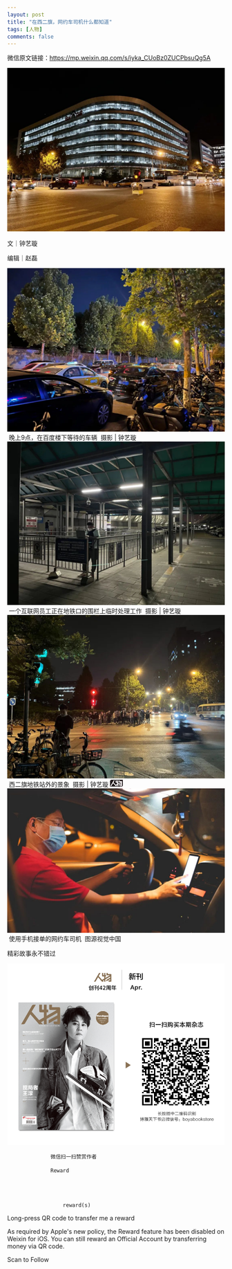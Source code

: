 ```yaml
---
layout: post
title: "在西二旗，网约车司机什么都知道"
tags: [人物]
comments: false
---
```




微信原文链接：https://mp.weixin.qq.com/s/iyka_CUoBz0ZUCPbsuQg5A

<img src="https://raw.githubusercontent.com/UrlSaveBot/urlsavebot.github.io/master/_images/2022/7/2/1f246098-d711-4f85-85f6-29ad365d6c59.jpeg"/>












文｜钟艺璇

编辑｜赵磊



















<img src="https://raw.githubusercontent.com/UrlSaveBot/urlsavebot.github.io/master/_images/2022/7/2/4ab37f8f-1355-4598-adde-c00d2f7416d2.jpeg"/>
 晚上9点，在百度楼下等待的车辆  摄影 | 钟艺璇



































<img src="https://raw.githubusercontent.com/UrlSaveBot/urlsavebot.github.io/master/_images/2022/7/2/828187be-8657-464f-b6a5-3d3d502cf2ee.jpeg"/>
 一个互联网员工正在地铁口的围栏上临时处理工作  摄影 | 钟艺璇















<img src="https://raw.githubusercontent.com/UrlSaveBot/urlsavebot.github.io/master/_images/2022/7/2/a3f936b7-2a41-4225-8231-8e98a79e02b9.jpeg"/>
 西二旗地铁站外的景象  摄影 | 钟艺璇

























<img src="https://raw.githubusercontent.com/UrlSaveBot/urlsavebot.github.io/master/_images/2022/7/2/24c74765-1764-4085-b8ae-4a99db672890.jpeg"/>


<img src="https://raw.githubusercontent.com/UrlSaveBot/urlsavebot.github.io/master/_images/2022/7/2/2a249de7-7b15-443e-9a87-01361a295040.jpeg"/>
 使用手机接单的网约车司机  图源视觉中国







精彩故事永不错过





<img src="https://raw.githubusercontent.com/UrlSaveBot/urlsavebot.github.io/master/_images/2022/7/2/887532e7-0058-43e7-aa7c-4b1f5b2f9906.jpeg"/>

                
                  
                  微信扫一扫赞赏作者
                
                  Reward
                


                  
                      reward(s)
                  
                  

Long-press QR code to transfer me a reward



As required by Apple's new policy, the Reward feature has been disabled on Weixin for iOS. You can still reward an Official Account by transferring money via QR code.

Scan to Follow

